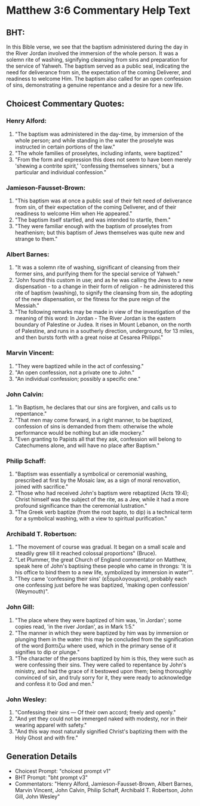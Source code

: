 # Matthew 3:6 Commentary Help Text

## BHT:
In this Bible verse, we see that the baptism administered during the day in the River Jordan involved the immersion of the whole person. It was a solemn rite of washing, signifying cleansing from sins and preparation for the service of Yahweh. The baptism served as a public seal, indicating the need for deliverance from sin, the expectation of the coming Deliverer, and readiness to welcome Him. The baptism also called for an open confession of sins, demonstrating a genuine repentance and a desire for a new life.

## Choicest Commentary Quotes:
### Henry Alford:
1. "The baptism was administered in the day-time, by immersion of the whole person; and while standing in the water the proselyte was instructed in certain portions of the law."
2. "The whole families of proselytes, including infants, were baptized."
3. "From the form and expression this does not seem to have been merely 'shewing a contrite spirit,' 'confessing themselves sinners,' but a particular and individual confession."

### Jamieson-Fausset-Brown:
1. "This baptism was at once a public seal of their felt need of deliverance from sin, of their expectation of the coming Deliverer, and of their readiness to welcome Him when He appeared."
2. "The baptism itself startled, and was intended to startle, them."
3. "They were familiar enough with the baptism of proselytes from heathenism; but this baptism of Jews themselves was quite new and strange to them."

### Albert Barnes:
1. "It was a solemn rite of washing, significant of cleansing from their former sins, and purifying them for the special service of Yahweh."
2. "John found this custom in use; and as he was calling the Jews to a new dispensation - to a change in their form of religion - he administered this rite of baptism (washing), to signify the cleansing from sin, the adopting of the new dispensation, or the fitness for the pure reign of the Messiah."
3. "The following remarks may be made in view of the investigation of the meaning of this word: In Jordan - The River Jordan is the eastern boundary of Palestine or Judea. It rises in Mount Lebanon, on the north of Palestine, and runs in a southerly direction, underground, for 13 miles, and then bursts forth with a great noise at Cesarea Philippi."

### Marvin Vincent:
1. "They were baptized while in the act of confessing."
2. "An open confession, not a private one to John."
3. "An individual confession; possibly a specific one."

### John Calvin:
1. "In Baptism, he declares that our sins are forgiven, and calls us to repentance." 
2. "That men may come forward, in a right manner, to be baptized, confession of sins is demanded from them: otherwise the whole performance would be nothing but an idle mockery."
3. "Even granting to Papists all that they ask, confession will belong to Catechumens alone, and will have no place after Baptism."

### Philip Schaff:
1. "Baptism was essentially a symbolical or ceremonial washing, prescribed at first by the Mosaic law, as a sign of moral renovation, joined with sacrifice."
2. "Those who had received John's baptism were rebaptized (Acts 19:4); Christ himself was the subject of the rite, as a Jew, while it had a more profound significance than the ceremonial lustration."
3. "The Greek verb baptize (from the root bapto, to dip) is a technical term for a symbolical washing, with a view to spiritual purification."

### Archibald T. Robertson:
1. "The movement of course was gradual. It began on a small scale and steadily grew till it reached colossal proportions" (Bruce).
2. "Let Plummer, the great Church of England commentator on Matthew, speak here of John's baptising these people who came in throngs: 'It is his office to bind them to a new life, symbolized by immersion in water'".
3. "They came 'confessing their sins' (εξομολογουμενο), probably each one confessing just before he was baptized, 'making open confession' (Weymouth)".

### John Gill:
1. "The place where they were baptized of him was, 'in Jordan'; some copies read, 'in the river Jordan', as in Mark 1:5."
2. "The manner in which they were baptized by him was by immersion or plunging them in the water: this may be concluded from the signification of the word βαπτιζω where used, which in the primary sense of it signifies to dip or plunge."
3. "The character of the persons baptized by him is this, they were such as were confessing their sins. They were called to repentance by John's ministry, and had the grace of it bestowed upon them; being thoroughly convinced of sin, and truly sorry for it, they were ready to acknowledge and confess it to God and men."

### John Wesley:
1. "Confessing their sins — Of their own accord; freely and openly."
2. "And yet they could not be immerged naked with modesty, nor in their wearing apparel with safety."
3. "And this way most naturally signified Christ's baptizing them with the Holy Ghost and with fire."


## Generation Details
- Choicest Prompt: "choicest prompt v1"
- BHT Prompt: "bht prompt v3"
- Commentators: "Henry Alford, Jamieson-Fausset-Brown, Albert Barnes, Marvin Vincent, John Calvin, Philip Schaff, Archibald T. Robertson, John Gill, John Wesley"
